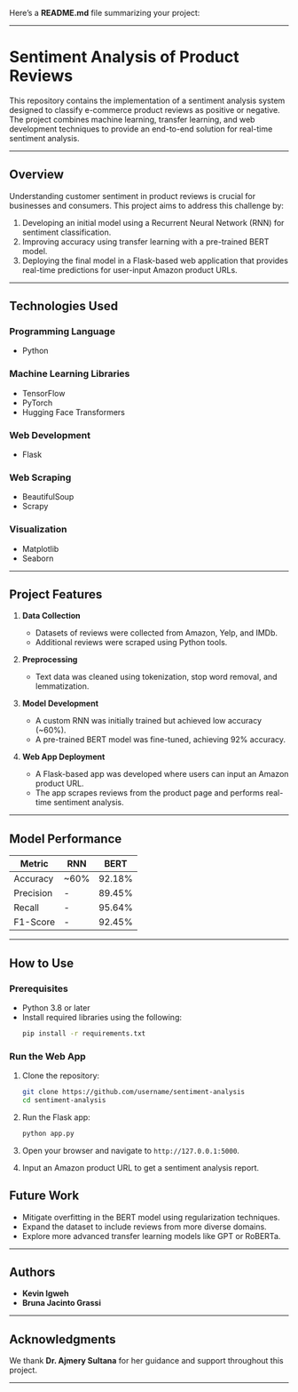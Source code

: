 Here’s a **README.md** file summarizing your project:

---

# **Sentiment Analysis of Product Reviews**

This repository contains the implementation of a sentiment analysis system designed to classify e-commerce product reviews as positive or negative. The project combines machine learning, transfer learning, and web development techniques to provide an end-to-end solution for real-time sentiment analysis.

---

## **Overview**

Understanding customer sentiment in product reviews is crucial for businesses and consumers. This project aims to address this challenge by:
1. Developing an initial model using a Recurrent Neural Network (RNN) for sentiment classification.
2. Improving accuracy using transfer learning with a pre-trained BERT model.
3. Deploying the final model in a Flask-based web application that provides real-time predictions for user-input Amazon product URLs.

---

## **Technologies Used**

### **Programming Language**
- Python

### **Machine Learning Libraries**
- TensorFlow
- PyTorch
- Hugging Face Transformers

### **Web Development**
- Flask

### **Web Scraping**
- BeautifulSoup
- Scrapy

### **Visualization**
- Matplotlib
- Seaborn

---

## **Project Features**

1. **Data Collection**  
   - Datasets of reviews were collected from Amazon, Yelp, and IMDb.
   - Additional reviews were scraped using Python tools.

2. **Preprocessing**  
   - Text data was cleaned using tokenization, stop word removal, and lemmatization.

3. **Model Development**  
   - A custom RNN was initially trained but achieved low accuracy (~60%).  
   - A pre-trained BERT model was fine-tuned, achieving 92% accuracy.

4. **Web App Deployment**  
   - A Flask-based app was developed where users can input an Amazon product URL.  
   - The app scrapes reviews from the product page and performs real-time sentiment analysis.

---

## **Model Performance**

| Metric         | RNN        | BERT       |
|----------------|------------|------------|
| Accuracy       | ~60%       | 92.18%     |
| Precision      | -          | 89.45%     |
| Recall         | -          | 95.64%     |
| F1-Score       | -          | 92.45%     |

---

## **How to Use**

### **Prerequisites**
- Python 3.8 or later
- Install required libraries using the following:
  ```bash
  pip install -r requirements.txt
  ```

### **Run the Web App**
1. Clone the repository:
   ```bash
   git clone https://github.com/username/sentiment-analysis
   cd sentiment-analysis
   ```
2. Run the Flask app:
   ```bash
   python app.py
   ```
3. Open your browser and navigate to `http://127.0.0.1:5000`.

4. Input an Amazon product URL to get a sentiment analysis report.


## **Future Work**

- Mitigate overfitting in the BERT model using regularization techniques.
- Expand the dataset to include reviews from more diverse domains.
- Explore more advanced transfer learning models like GPT or RoBERTa.

---

## **Authors**

- **Kevin Igweh**  
- **Bruna Jacinto Grassi**

---

## **Acknowledgments**

We thank **Dr. Ajmery Sultana** for her guidance and support throughout this project.

---
